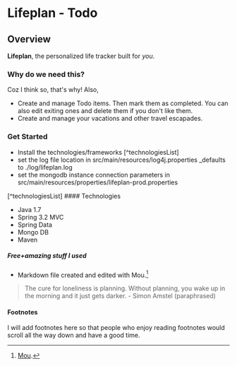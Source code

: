 # Lifeplan - Todo

## Overview

**Lifeplan**, the personalized life tracker built for *you*.

### Why do we need this?
Coz I think so, that's why! Also,
* Create and manage Todo items. Then mark them as completed. You can also edit exiting ones and delete them if you don't like them.
* Create and manage your vacations and other travel escapades.

### Get Started
* Install the technologies/frameworks [^technologiesList]
* set the log file location in src/main/resources/log4j.properties _defaults to ./log/lifeplan.log
* set the mongodb instance connection parameters in src/main/resources/properties/lifeplan-prod.properties

[^technologiesList] #### Technologies
* Java 1.7
* Spring 3.2 MVC
* Spring Data
* Mongo DB
* Maven

##### Free+amazing stuff I used
* Markdown file created and edited with Mou.[^1]

> The cure for loneliness is planning. Without planning, you wake up in the morning and it just gets darker. - Simon Amstel (paraphrased)

#### Footnotes

I will add footnotes here so that people who enjoy reading footnotes would scroll all the way down and have a good time.

[^1]: [Mou](http://mouapp.com/).


